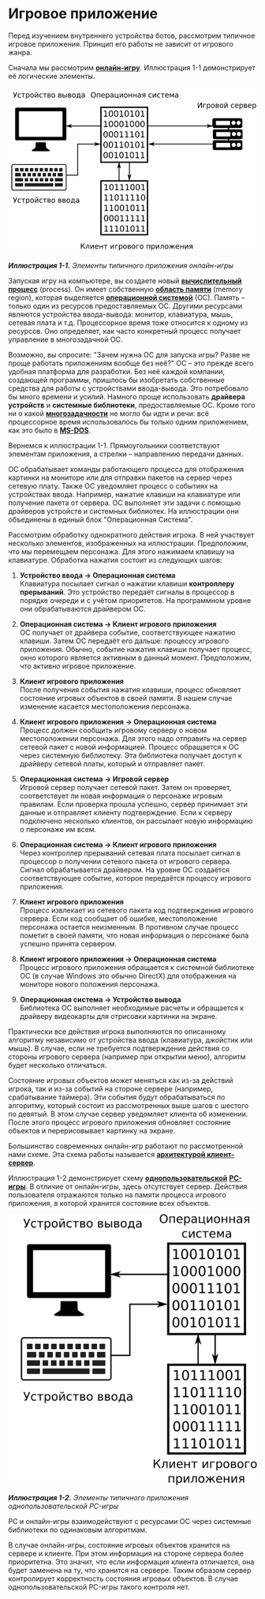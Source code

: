 # Игровое приложение

Перед изучением внутреннего устройства ботов, рассмотрим типичное игровое приложения. Принцип его работы не зависит от игрового жанра.

Сначала мы рассмотрим [**онлайн-игру**](https://ru.wikipedia.org/wiki/%D0%9E%D0%BD%D0%BB%D0%B0%D0%B9%D0%BD-%D0%B8%D0%B3%D1%80%D0%B0). Иллюстрация 1-1 демонстрирует её логические элементы.

![Схема приложения онлайн-игры](game-application.png)

_**Иллюстрация 1-1.** Элементы типичного приложения онлайн-игры_

Запуская игру на компьютере, вы создаете новый [**вычислительный процесс**](https://ru.wikipedia.org/wiki/%D0%9F%D1%80%D0%BE%D1%86%D0%B5%D1%81%D1%81_%28%D0%B8%D0%BD%D1%84%D0%BE%D1%80%D0%BC%D0%B0%D1%82%D0%B8%D0%BA%D0%B0%29) (process). Он имеет собственную [**область памяти**](https://ru.wikipedia.org/wiki/Виртуальная_память) (memory region), которая выделяется [**операционной системой**](https://ru.wikipedia.org/wiki/%D0%9E%D0%BF%D0%B5%D1%80%D0%B0%D1%86%D0%B8%D0%BE%D0%BD%D0%BD%D0%B0%D1%8F_%D1%81%D0%B8%D1%81%D1%82%D0%B5%D0%BC%D0%B0) (ОС). Память – только один из ресурсов предоставляемых ОС. Другими ресурсами являются устройства ввода-вывода: монитор, клавиатура, мышь, сетевая плата и т.д. Процессорное время тоже относится к одному из ресурсов. Оно определяет, как часто конкретный процесс получает управление в многозадачной ОС.

Возможно, вы спросите: "Зачем нужна ОС для запуска игры? Разве не проще работать приложениям вообще без неё?" ОС – это прежде всего удобная платформа для разработки. Без неё каждой компании, создающей программы, пришлось бы изобретать собственные средства для работы с устройствами ввода-вывода. Это потребовало бы много времени и усилий. Намного проще использовать **драйвера устройств** и **системные библиотеки**, предоставляемые ОС. Кроме того ни о какой [**многозадачности**](https://ru.wikipedia.org/wiki/%D0%9C%D0%BD%D0%BE%D0%B3%D0%BE%D0%B7%D0%B0%D0%B4%D0%B0%D1%87%D0%BD%D0%BE%D1%81%D1%82%D1%8C) не могло бы идти и речи: всё процессорное время использовалось бы только одним приложением, как это было в [**MS-DOS**](https://ru.wikipedia.org/wiki/MS-DOS).

Вернемся к иллюстрации 1-1. Прямоугольники соответствуют элементам приложения, а стрелки – направлению передачи данных.

ОС обрабатывает команды работающего процесса для отображения картинки на мониторе или для отправки пакетов на сервер через сетевую плату. Также ОС уведомляет процесс о событиях на устройствах ввода. Например, нажатие клавиши на клавиатуре или получение пакета от сервера. ОС выполняет эти задачи с помощью драйверов устройств и системных библиотек. На иллюстрации они объединены в единый блок "Операционная Система".

Рассмотрим обработку однократного действия игрока. В ней участвует несколько элементов, изображенных на иллюстрации. Предположим, что мы перемещаем персонажа. Для этого нажимаем клавишу на клавиатуре. Обработка нажатия состоит из следующих шагов:

1. **Устройство ввода -> Операционная система**<br/>
Клавиатура посылает сигнал о нажатии клавиши **контроллеру прерываний**. Это устройство передаёт сигналы в процессор в порядке очереди и с учётом приоритетов. На программном уровне они обрабатываются драйвером ОС.

2. **Операционная система -> Клиент игрового приложения**<br/>
ОС получает от драйвера событие, соответствующее нажатию клавиши. Затем ОС передаёт его дальше: процессу игрового приложения. Обычно, событие нажатия клавиши получает процесс, окно которого является активным в данный момент. Предположим, что активно игровое приложение.

3. **Клиент игрового приложения**<br/>
После получения события нажатия клавиши, процесс обновляет состояние игровых объектов в своей памяти. В нашем случае изменение касается местоположения персонажа.

4. **Клиент игрового приложения -> Операционная система**<br/>
Процесс должен сообщить игровому серверу о новом местоположении персонажа. Для этого надо отправить на сервер сетевой пакет с новой информацией. Процесс обращается к ОС через системную библиотеку. Эта библиотека получает доступ к драйверу сетевой платы, который и отправляет пакет.

5. **Операционная система -> Игровой сервер**<br/>
Игровой сервер получает сетевой пакет. Затем он проверяет, соответствует ли новая информация о персонаже игровым правилам. Если проверка прошла успешно, сервер принимает эти данные и отправляет клиенту подтверждение. Если к серверу подключено несколько клиентов, он рассылает новую информацию о персонаже им всем.

6. **Операционная система -> Клиент игрового приложения**<br/>
Через контроллер прерываний сетевая плата посылает сигнал в процессор о получении сетевого пакета от игрового сервера. Сигнал обрабатывается драйвером. На уровне ОС создаётся соответствующее событие, которое передаётся процессу игрового приложения.

7. **Клиент игрового приложения**<br/>
Процесс извлекает из сетевого пакета код подтверждения игрового сервера. Если код сообщает об ошибке, местоположение персонажа остается неизменным. В противном случае процесс пометит в своей памяти, что новая информация о персонаже была успешно принята сервером.

8. **Клиент игрового приложения -> Операционная система**<br/>
Процесс игрового приложения обращается к системной библиотеке ОС (в случае Windows это обычно DirectX) для отображения на мониторе нового положения персонажа.

9. **Операционная система -> Устройство вывода**<br/>
Библиотека ОС выполняет необходимые расчеты и обращается к драйверу видеокарты для отрисовки картинки на экране.

Практически все действия игрока выполняются по описанному алгоритму независимо от устройства ввода (клавиатура, джойстик или мышь). В случае, если не требуется подтверждение действия со стороны игрового сервера (например при открытии меню), алгоритм будет несколько отличаться.

Состояние игровых объектов может меняться как из-за действий игрока, так и из-за событий на стороне сервере (например, срабатывание таймера). Эти события будут обрабатываться по алгоритму, который состоит из рассмотренных выше шагов с шестого по девятый. В этом случае сервер уведомляет клиента об изменении. После этого процесс игрового приложения обновляет состояние объектов и перерисовывает картинку на экране.

Большинство современных онлайн-игр работают по рассмотренной нами схеме. Эта схема работы называется [**архитектурой клиент-сервер**](https://ru.wikipedia.org/wiki/%D0%9A%D0%BB%D0%B8%D0%B5%D0%BD%D1%82_%E2%80%94_%D1%81%D0%B5%D1%80%D0%B2%D0%B5%D1%80).

Иллюстрация 1-2 демонстрирует схему [**однопользовательской**](https://ru.wikipedia.org/wiki/%D0%9E%D0%B4%D0%BD%D0%BE%D0%BF%D0%BE%D0%BB%D1%8C%D0%B7%D0%BE%D0%B2%D0%B0%D1%82%D0%B5%D0%BB%D1%8C%D1%81%D0%BA%D0%B0%D1%8F_%D0%B8%D0%B3%D1%80%D0%B0) [**PC-игры**](https://ru.wikipedia.org/wiki/PC-%D0%B8%D0%B3%D1%80%D0%B0#%D0%9F%D0%B5%D1%80%D1%81%D0%BE%D0%BD%D0%B0%D0%BB%D1%8C%D0%BD%D1%8B%D0%B9_%D0%BA%D0%BE%D0%BC%D0%BF%D1%8C%D1%8E%D1%82%D0%B5%D1%80_%D0%BA%D0%B0%D0%BA_%D0%B8%D0%B3%D1%80%D0%BE%D0%B2%D0%B0%D1%8F_%D0%BF%D0%BB%D0%B0%D1%82%D1%84%D0%BE%D1%80%D0%BC%D0%B0). В отличие от онлайн-игры, здесь отсутствует сервер. Действия пользователя отражаются только на памяти процесса игрового приложения, в которой хранится состояние всех объектов.

![Схема приложения однопользовательской игры](game-local-application.png)

_**Иллюстрация 1-2.** Элементы типичного приложения однопользовательской PC-игры_

PC и онлайн-игры взаимодействуют с ресурсами ОС через системные библиотеки по одинаковым алгоритмам.

В случае онлайн-игры, состояние игровых объектов хранится на сервере и клиенте. При этом информация на стороне сервера более приоритетна. Это значит, что если информация клиента отличается, она будет заменена на ту, что хранится на сервере. Таким образом сервер контролирует корректность состояния игровых объектов. В случае однопользовательской PC-игры такого контроля нет.